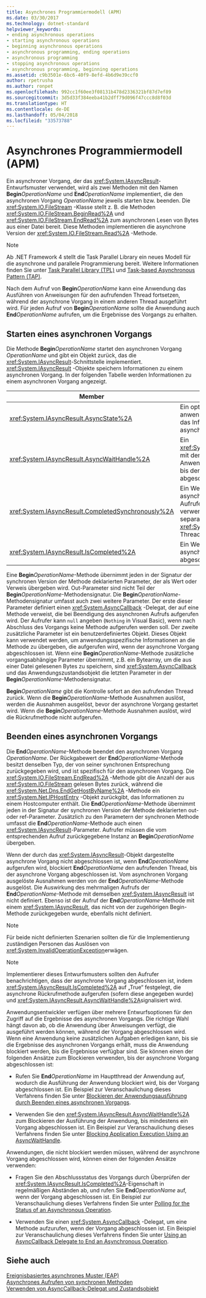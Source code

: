 ```yaml
---
title: Asynchrones Programmiermodell (APM)
ms.date: 03/30/2017
ms.technology: dotnet-standard
helpviewer_keywords:
- ending asynchronous operations
- starting asynchronous operations
- beginning asynchronous operations
- asynchronous programming, ending operations
- asynchronous programming
- stopping asynchronous operations
- asynchronous programming, beginning operations
ms.assetid: c9b3501e-6bc6-40f9-8efd-4b6d9e39ccf0
author: rpetrusha
ms.author: ronpet
ms.openlocfilehash: 992cc1f60ee3f08131b478d2336321bf87d7ef89
ms.sourcegitcommit: 3d5d33f384eeba41b2dff79d096f47ccc8d8f03d
ms.translationtype: HT
ms.contentlocale: de-DE
ms.lasthandoff: 05/04/2018
ms.locfileid: "33573788"
---
```

# <a name="asynchronous-programming-model-apm"></a>Asynchrones Programmiermodell (APM)
Ein asynchroner Vorgang, der das <xref:System.IAsyncResult>-Entwurfsmuster verwendet, wird als zwei Methoden mit den Namen **Begin***OperationName* und **End***OperationName* implementiert, die den asynchronen Vorgang *OperationName* jeweils starten bzw. beenden. Die <xref:System.IO.FileStream> -Klasse stellt z. B. die Methoden <xref:System.IO.FileStream.BeginRead%2A> und <xref:System.IO.FileStream.EndRead%2A> zum asynchronen Lesen von Bytes aus einer Datei bereit. Diese Methoden implementieren die asynchrone Version der <xref:System.IO.FileStream.Read%2A> -Methode.  
  
> [!NOTE]
>  Ab .NET Framework 4 stellt die Task Parallel Library ein neues Modell für die asynchrone und parallele Programmierung bereit. Weitere Informationen finden Sie unter [Task Parallel Library (TPL)](../../../docs/standard/parallel-programming/task-parallel-library-tpl.md) und [Task-based Asynchronous Pattern (TAP)](../../../docs/standard/asynchronous-programming-patterns/task-based-asynchronous-pattern-tap.md).  
  
 Nach dem Aufruf von **Begin***OperationName* kann eine Anwendung das Ausführen von Anweisungen für den aufrufenden Thread fortsetzen, während der asynchrone Vorgang in einem anderen Thread ausgeführt wird. Für jeden Aufruf von **Begin***OperationName* sollte die Anwendung auch **End***OperationName* aufrufen, um die Ergebnisse des Vorgangs zu erhalten.  
  
## <a name="beginning-an-asynchronous-operation"></a>Starten eines asynchronen Vorgangs  
 Die Methode **Begin***OperationName* startet den asynchronen Vorgang *OperationName* und gibt ein Objekt zurück, das die <xref:System.IAsyncResult>-Schnittstelle implementiert. <xref:System.IAsyncResult> -Objekte speichern Informationen zu einem asynchronen Vorgang. In der folgenden Tabelle werden Informationen zu einem asynchronen Vorgang angezeigt.  
  
|Member|description|  
|------------|-----------------|  
|<xref:System.IAsyncResult.AsyncState%2A>|Ein optionales, anwendungsspezifisches Objekt, das Informationen über die asynchrone Operation enthält.|  
|<xref:System.IAsyncResult.AsyncWaitHandle%2A>|Ein <xref:System.Threading.WaitHandle> , mit dem die Ausführung der Anwendung blockiert werden kann, bis der asynchrone Vorgang abgeschlossen ist.|  
|<xref:System.IAsyncResult.CompletedSynchronously%2A>|Ein Wert, der angibt, ob der asynchrone Vorgang in dem zum Aufrufen von **Begin***OperationName* verwendeten Thread oder in einem separaten <xref:System.Threading.ThreadPool>-Thread abgeschlossen wurde.|  
|<xref:System.IAsyncResult.IsCompleted%2A>|Ein Wert, der angibt, ob der asynchrone Vorgang abgeschlossen wurde.|  
  
 Eine **Begin***OperationName*-Methode übernimmt jeden in der Signatur der synchronen Version der Methode deklarierten Parameter, der als Wert oder Verweis übergeben wird. Out-Parameter sind nicht Teil der **Begin***OperationName*-Methodensignatur. Die **Begin***OperationName*-Methodensignatur umfasst auch zwei weitere Parameter. Der erste dieser Parameter definiert einen <xref:System.AsyncCallback> -Delegat, der auf eine Methode verweist, die bei Beendigung des asynchronen Aufrufs aufgerufen wird. Der Aufrufer kann `null` angeben (`Nothing` in Visual Basic), wenn nach Abschluss des Vorgangs keine Methode aufgerufen werden soll. Der zweite zusätzliche Parameter ist ein benutzerdefiniertes Objekt. Dieses Objekt kann verwendet werden, um anwendungsspezifische Informationen an die Methode zu übergeben, die aufgerufen wird, wenn der asynchrone Vorgang abgeschlossen ist. Wenn eine **Begin***OperationName*-Methode zusätzliche vorgangsabhängige Parameter übernimmt, z.B. ein Bytearray, um die aus einer Datei gelesenen Bytes zu speichern, sind <xref:System.AsyncCallback> und das Anwendungszustandsobjekt die letzten Parameter in der **Begin***OperationName*-Methodensignatur.  
  
 **Begin***OperationName* gibt die Kontrolle sofort an den aufrufenden Thread zurück. Wenn die **Begin***OperationName*-Methode Ausnahmen auslöst, werden die Ausnahmen ausgelöst, bevor der asynchrone Vorgang gestartet wird. Wenn die **Begin***OperationName*-Methode Ausnahmen auslöst, wird die Rückrufmethode nicht aufgerufen.  
  
## <a name="ending-an-asynchronous-operation"></a>Beenden eines asynchronen Vorgangs  
 Die **End***OperationName*-Methode beendet den asynchronen Vorgang *OperationName*. Der Rückgabewert der **End***OperationName*-Methode besitzt denselben Typ, der von seiner synchronen Entsprechung zurückgegeben wird, und ist spezifisch für den asynchronen Vorgang. Die <xref:System.IO.FileStream.EndRead%2A> -Methode gibt die Anzahl der aus <xref:System.IO.FileStream> gelesen Bytes zurück, während die <xref:System.Net.Dns.EndGetHostByName%2A> -Methode ein <xref:System.Net.IPHostEntry> -Objekt zurückgibt, das Informationen zu einem Hostcomputer enthält. Die **End***OperationName*-Methode übernimmt jeden in der Signatur der synchronen Version der Methode deklarierten out- oder ref-Parameter. Zusätzlich zu den Parametern der synchronen Methode umfasst die **End***OperationName*-Methode auch einen <xref:System.IAsyncResult>-Parameter. Aufrufer müssen die vom entsprechenden Aufruf zurückgegebene Instanz an **Begin***OperationName* übergeben.  
  
 Wenn der durch das <xref:System.IAsyncResult>-Objekt dargestellte asynchrone Vorgang nicht abgeschlossen ist, wenn **End***OperationName* aufgerufen wird, blockiert **End***OperationName* den aufrufenden Thread, bis der asynchrone Vorgang abgeschlossen ist. Vom asynchronen Vorgang ausgelöste Ausnahmen werden von der **End***OperationName*-Methode ausgelöst. Die Auswirkung des mehrmaligen Aufrufs der **End***OperationName*-Methode mit demselben <xref:System.IAsyncResult> ist nicht definiert. Ebenso ist der Aufruf der **End***OperationName*-Methode mit einem <xref:System.IAsyncResult>, das nicht von der zugehörigen Begin-Methode zurückgegeben wurde, ebenfalls nicht definiert.  
  
> [!NOTE]
>  Für beide nicht definierten Szenarien sollten die für die Implementierung zuständigen Personen das Auslösen von <xref:System.InvalidOperationException>erwägen.  
  
> [!NOTE]
>  Implementierer dieses Entwurfsmusters sollten den Aufrufer benachrichtigen, dass der asynchrone Vorgang abgeschlossen ist, indem <xref:System.IAsyncResult.IsCompleted%2A> auf „True“ festgelegt, die asynchrone Rückrufmethode aufgerufen (sofern diese angegeben wurde) und <xref:System.IAsyncResult.AsyncWaitHandle%2A>signalisiert wird.  
  
 Anwendungsentwickler verfügen über mehrere Entwurfsoptionen für den Zugriff auf die Ergebnisse des asynchronen Vorgangs. Die richtige Wahl hängt davon ab, ob die Anwendung über Anweisungen verfügt, die ausgeführt werden können, während der Vorgang abgeschlossen wird. Wenn eine Anwendung keine zusätzlichen Aufgaben erledigen kann, bis sie die Ergebnisse des asynchronen Vorgangs erhält, muss die Anwendung blockiert werden, bis die Ergebnisse verfügbar sind. Sie können einen der folgenden Ansätze zum Blockieren verwenden, bis der asynchrone Vorgang abgeschlossen ist:  
  
-   Rufen Sie **End***OperationName* im Hauptthread der Anwendung auf, wodurch die Ausführung der Anwendung blockiert wird, bis der Vorgang abgeschlossen ist. Ein Beispiel zur Veranschaulichung dieses Verfahrens finden Sie unter [Blockieren der Anwendungsausführung durch Beenden eines asynchronen Vorgangs](../../../docs/standard/asynchronous-programming-patterns/blocking-application-execution-by-ending-an-async-operation.md).  
  
-   Verwenden Sie den <xref:System.IAsyncResult.AsyncWaitHandle%2A> zum Blockieren der Ausführung der Anwendung, bis mindestens ein Vorgang abgeschlossen ist. Ein Beispiel zur Veranschaulichung dieses Verfahrens finden Sie unter [Blocking Application Execution Using an AsyncWaitHandle](../../../docs/standard/asynchronous-programming-patterns/blocking-application-execution-using-an-asyncwaithandle.md).  
  
 Anwendungen, die nicht blockiert werden müssen, während der asynchrone Vorgang abgeschlossen wird, können einen der folgenden Ansätze verwenden:  
  
-   Fragen Sie den Abschlussstatus des Vorgangs durch Überprüfen der <xref:System.IAsyncResult.IsCompleted%2A>-Eigenschaft in regelmäßigen Abständen ab, und rufen Sie **End***OperationName* auf, wenn der Vorgang abgeschlossen ist. Ein Beispiel zur Veranschaulichung dieses Verfahrens finden Sie unter [Polling for the Status of an Asynchronous Operation](../../../docs/standard/asynchronous-programming-patterns/polling-for-the-status-of-an-asynchronous-operation.md).  
  
-   Verwenden Sie einen <xref:System.AsyncCallback> -Delegat, um eine Methode aufzurufen, wenn der Vorgang abgeschlossen ist. Ein Beispiel zur Veranschaulichung dieses Verfahrens finden Sie unter [Using an AsyncCallback Delegate to End an Asynchronous Operation](../../../docs/standard/asynchronous-programming-patterns/using-an-asynccallback-delegate-to-end-an-asynchronous-operation.md).  
  
## <a name="see-also"></a>Siehe auch  
 [Ereignisbasiertes asynchrones Muster (EAP)](../../../docs/standard/asynchronous-programming-patterns/event-based-asynchronous-pattern-eap.md)  
 [Asynchrones Aufrufen von synchronen Methoden](../../../docs/standard/asynchronous-programming-patterns/calling-synchronous-methods-asynchronously.md)  
 [Verwenden von AsyncCallback-Delegat und Zustandsobjekt](../../../docs/standard/asynchronous-programming-patterns/using-an-asynccallback-delegate-and-state-object.md)
